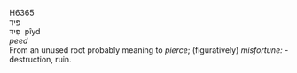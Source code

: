 <body>
  <p>H6365<br>  פּיד  <br> פִּידּ  ‎  pı̂yd  <br><i>peed </i><br>From an unused root probably meaning to <i>pierce</i>; (figuratively) <i>misfortune: - </i>destruction, ruin.<br></p>
 </body>